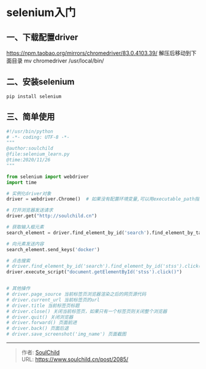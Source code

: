 # selenium入门

<!--more-->
## 一、下载配置driver
https://npm.taobao.org/mirrors/chromedriver/83.0.4103.39/
解压后移动到下面目录
mv chromedriver /usr/local/bin/

## 二、安装selenium
`pip install selenium`

## 三、简单使用
```python
#!/usr/bin/python
# -*- coding: UTF-8 -*-
"""
@author:soulchild
@file:selenium_learn.py
@time:2020/11/26
"""

from selenium import webdriver
import time

# 实例化driver对象
driver = webdriver.Chrome()  # 如果没有配置环境变量,可以用executable_path指定浏览器驱动文件路径

# 打开浏览器发送请求
driver.get("http://soulchild.cn")

# 获取输入框元素
search_element = driver.find_element_by_id('search').find_element_by_tag_name('input')

# 向元素发送内容
search_element.send_keys('docker')

# 点击搜索
# driver.find_element_by_id('search').find_element_by_id('stss').click()
driver.execute_script("document.getElementById('stss').click()")


# 其他操作
# driver.page_source 当前标签页浏览器渲染之后的网页源代码
# driver.current_url 当前标签页的url
# driver.title 当前标签页标题
# driver.close() 关闭当前标签页，如果只有一个标签页则关闭整个浏览器
# driver.quit() 关闭浏览器
# driver.forward() 页面前进
# driver.back() 页面后退
# driver.save_screenshot('img_name') 页面截图
```


---

> 作者: [SoulChild](https://www.soulchild.cn)  
> URL: https://www.soulchild.cn/post/2085/  

